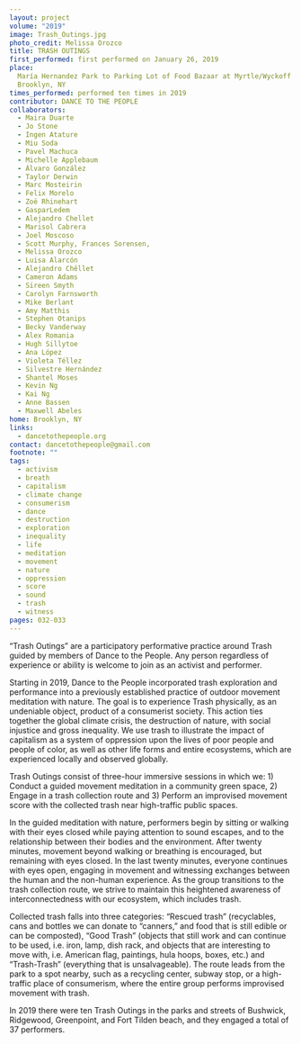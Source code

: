 ```yaml
---
layout: project
volume: "2019"
image: Trash_Outings.jpg
photo_credit: Melissa Orozco
title: TRASH OUTINGS
first_performed: first performed on January 26, 2019
place:
  María Hernandez Park to Parking Lot of Food Bazaar at Myrtle/Wyckoff Avenues,
  Brooklyn, NY
times_performed: performed ten times in 2019
contributor: DANCE TO THE PEOPLE
collaborators:
  - Maira Duarte
  - Jo Stone
  - Ingen Atature
  - Miu Soda
  - Pavel Machuca
  - Michelle Applebaum
  - Álvaro González
  - Taylor Derwin
  - Marc Mosteirin
  - Felix Morelo
  - Zoë Rhinehart
  - GasparLedem
  - Alejandro Chellet
  - Marisol Cabrera
  - Joel Moscoso
  - Scott Murphy, Frances Sorensen,
  - Melissa Orozco
  - Luisa Alarcón
  - Alejandro Chêllet
  - Cameron Adams
  - Sireen Smyth
  - Carolyn Farnsworth
  - Mike Berlant
  - Amy Matthis
  - Stephen Otanips
  - Becky Vanderway
  - Alex Romania
  - Hugh Sillytoe
  - Ana López
  - Violeta Téllez
  - Silvestre Hernández
  - Shantel Moses
  - Kevin Ng
  - Kai Ng
  - Anne Bassen
  - Maxwell Abeles
home: Brooklyn, NY
links:
  - dancetothepeople.org
contact: dancetothepeople@gmail.com
footnote: ""
tags:
  - activism
  - breath
  - capitalism
  - climate change
  - consumerism
  - dance
  - destruction
  - exploration
  - inequality
  - life
  - meditation
  - movement
  - nature
  - oppression
  - score
  - sound
  - trash
  - witness
pages: 032-033
---
```


“Trash Outings” are a participatory performative practice around Trash guided by members of Dance to the People. Any person regardless of experience or ability is welcome to join as an activist and performer.

Starting in 2019, Dance to the People incorporated trash exploration and performance into a previously established practice of outdoor movement meditation with nature. The goal is to experience Trash physically, as an undeniable object, product of a consumerist society. This action ties together the global climate crisis, the destruction of nature, with social injustice and gross inequality. We use trash to illustrate the impact of capitalism as a system of oppression upon the lives of poor people and people of color, as well as other life forms and entire ecosystems, which are experienced locally and observed globally.

Trash Outings consist of three-hour immersive sessions in which we: 1) Conduct a guided movement meditation in a community green space, 2) Engage in a trash collection route and 3) Perform an improvised movement score with the collected trash near high-traffic public spaces.

In the guided meditation with nature, performers begin by sitting or walking with their eyes closed while paying attention to sound escapes, and to the relationship between their bodies and the environment. After twenty minutes, movement beyond walking or breathing is encouraged, but remaining with eyes closed. In the last twenty minutes, everyone continues with eyes open, engaging in movement and witnessing exchanges between the human and the non-human experience. As the group transitions to the trash collection route, we strive to maintain this heightened awareness of interconnectedness with our ecosystem, which includes trash.

Collected trash falls into three categories: “Rescued trash” (recyclables, cans and bottles we can donate to “canners,” and food that is still edible or can be composted), “Good Trash” (objects that still work and can continue to be used, i.e. iron, lamp, dish rack, and objects that are interesting to move with, i.e. American flag, paintings, hula hoops, boxes, etc.) and “Trash-Trash” (everything that is unsalvageable). The route leads from the park to a spot nearby, such as a recycling center, subway stop, or a high-traffic place of consumerism, where the entire group performs improvised movement with trash.

In 2019 there were ten Trash Outings in the parks and streets of Bushwick, Ridgewood, Greenpoint, and Fort Tilden beach, and they engaged a total of 37 performers.
